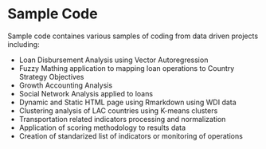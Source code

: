 # Sample Code

Sample code containes various samples of coding from data driven projects including:

- Loan Disbursement Analysis using Vector Autoregression
- Fuzzy Mathing application to mapping loan operations to Country Strategy Objectives
- Growth Accounting Analysis
- Social Network Analysis applied to loans
- Dynamic and Static HTML page using Rmarkdown using WDI data
- Clustering analysis of LAC countries using K-means clusters
- Transportation related indicators processing and normalization
- Application of scoring methodology to results data
- Creation of standarized list of indicators or monitoring of operations
